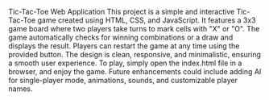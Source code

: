 Tic-Tac-Toe Web Application
This project is a simple and interactive Tic-Tac-Toe game created using HTML, CSS, and JavaScript. 
It features a 3x3 game board where two players take turns to mark cells with "X" or "O". 
The game automatically checks for winning combinations or a draw and displays the result.
Players can restart the game at any time using the provided button. 
The design is clean, responsive, and minimalistic, ensuring a smooth user experience.
To play, simply open the index.html file in a browser, and enjoy the game.
Future enhancements could include adding AI for single-player mode, animations, sounds, and customizable player names.
